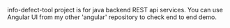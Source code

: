 info-defect-tool project is for java backend REST api services.
You can use Angular UI from my other 'angular' repository to check end to end demo.
